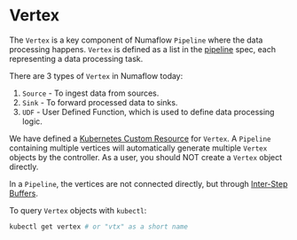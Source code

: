 # Vertex

The `Vertex` is a key component of Numaflow `Pipeline` where the data processing happens. `Vertex` is defined as a list in the [pipeline](pipeline.md) spec, each representing a data processing task.

There are 3 types of `Vertex` in Numaflow today:

1. `Source` - To ingest data from sources.
1. `Sink` - To forward processed data to sinks.
1. `UDF` - User Defined Function, which is used to define data processing logic.

We have defined a [Kubernetes Custom Resource](https://kubernetes.io/docs/concepts/extend-kubernetes/api-extension/custom-resources/) for `Vertex`. A `Pipeline` containing multiple vertices will automatically generate multiple `Vertex` objects by the controller. As a user, you should NOT create a `Vertex` object directly.

In a `Pipeline`, the vertices are not connected directly, but through [Inter-Step Buffers](inter-step-buffer.md).

To query `Vertex` objects with `kubectl`:

```sh
kubectl get vertex # or "vtx" as a short name
```
